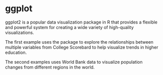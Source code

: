 # ggplot

ggplot2 is a popular data visualization package in R that provides a flexible and powerful system for creating a wide variety of high-quality visualizations.

The first example uses the package to explore the relationships between multiple variables from College Scorebard to help visualize trends in higher education.

The second examples uses World Bank data to visualize population changes from different regions in the world.

